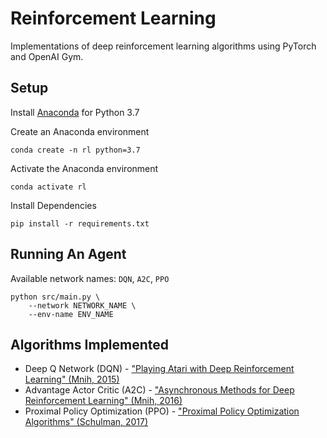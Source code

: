 # Reinforcement Learning

Implementations of deep reinforcement learning algorithms using PyTorch and OpenAI Gym.

## Setup

Install [Anaconda](https://www.anaconda.com/distribution) for Python 3.7

Create an Anaconda environment
 ```
 conda create -n rl python=3.7
 ```

Activate the Anaconda environment
```
conda activate rl
```

Install Dependencies
```
pip install -r requirements.txt
```

## Running An Agent

Available network names: `DQN`, `A2C`, `PPO`

```
python src/main.py \
    --network NETWORK_NAME \
    --env-name ENV_NAME
```

## Algorithms Implemented

* Deep Q Network (DQN) - ["Playing Atari with Deep Reinforcement Learning" (Mnih, 2015)](https://www.cs.toronto.edu/~vmnih/docs/dqn.pdf)
* Advantage Actor Critic (A2C) - ["Asynchronous Methods for Deep Reinforcement Learning" (Mnih, 2016)](https://arxiv.org/abs/1602.01783)
* Proximal Policy Optimization (PPO) - ["Proximal Policy Optimization Algorithms" (Schulman, 2017)](https://arxiv.org/abs/1707.06347)
